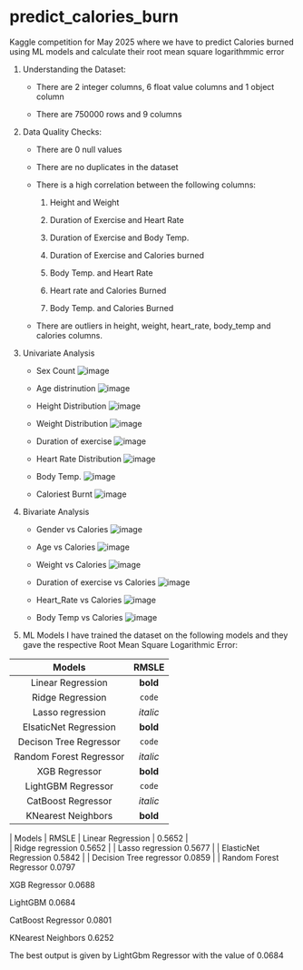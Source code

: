 # predict_calories_burn
Kaggle competition for May 2025 where we have to predict Calories burned using ML models and calculate their root mean square logarithmmic error

1. Understanding the Dataset:

   - There are 2 integer columns, 6 float value columns and 1 object column

   - There are 750000 rows and 9 columns
  
2. Data Quality Checks:

   - There are 0 null values

   - There are no duplicates in the dataset

   - There is a high correlation between the following columns:
   
     1. Height and Weight
   
     2. Duration of Exercise and Heart Rate

     3. Duration of Exercise and Body Temp.

     4. Duration of Exercise and Calories burned

     5. Body Temp. and Heart Rate

     6. Heart rate and Calories Burned

     7. Body Temp. and Calories Burned

   - There are outliers in height, weight, heart_rate, body_temp and calories columns.

3. Univariate Analysis

   - Sex Count
     ![image](https://github.com/user-attachments/assets/ec28096a-21ef-449c-8bed-1f934b1a91de)

   - Age distrinution
     ![image](https://github.com/user-attachments/assets/87d4fd27-102d-4084-b252-97c1a3004af0)

   - Height Distribution
     ![image](https://github.com/user-attachments/assets/3f97dd0b-a215-4bc2-8179-3a91e9dce04b)

   - Weight Distribution
     ![image](https://github.com/user-attachments/assets/048b7438-fcd4-463b-a40c-04221ea2c8c7)

   - Duration of exercise
     ![image](https://github.com/user-attachments/assets/847929b0-688f-42f4-9e13-718536f8b2ea)

   - Heart Rate Distribution
     ![image](https://github.com/user-attachments/assets/353db4b1-cfd7-4c37-b73a-d24a8f64ee8d)

   - Body Temp.
     ![image](https://github.com/user-attachments/assets/33701e21-417b-4558-b501-26ffbed69e3b)

   - Caloriest Burnt
     ![image](https://github.com/user-attachments/assets/9c1ad6a9-b29d-485b-8876-3f51db9a008c)


4. Bivariate Analysis
   - Gender vs Calories
     ![image](https://github.com/user-attachments/assets/4c403cb2-706a-4f9e-b4e0-9f9da3174803)

   - Age vs Calories
     ![image](https://github.com/user-attachments/assets/736aa53d-92e5-44a2-964b-5216830d65ce)

   - Weight vs Calories
     ![image](https://github.com/user-attachments/assets/da1c3da3-b4d4-4d80-94eb-ab8fc29fc530)

   - Duration of exercise vs Calories
     ![image](https://github.com/user-attachments/assets/79681b90-5837-45a9-9f30-8f4fa1157dfe)

   - Heart_Rate vs Calories
     ![image](https://github.com/user-attachments/assets/19fd4922-4c39-4209-b945-680fec9db17a)

   - Body Temp vs Calories
     ![image](https://github.com/user-attachments/assets/b3179da8-7de4-410d-9182-1ec3b48951eb)

   
5. ML Models
I have trained the dataset on the following models and they gave the respective Root Mean Square Logarithmic Error:

|          Models           |  RMSLE   |
|:------------------------: |:--------:|
| Linear Regression         | **bold** |
| Ridge Regression          |  `code`  |
| Lasso regression          | _italic_ |
| ElsaticNet Regression     | **bold** |
| Decison Tree Regressor    |  `code`  |
| Random Forest Regressor   | _italic_ |
| XGB Regressor             | **bold** |
| LightGBM Regressor        |  `code`  | 
| CatBoost Regressor        | _italic_ |
| KNearest Neighbors        | **bold** |

 
|       Models                  |             RMSLE
|  Linear Regression            |            0.5652
|   
|   Ridge regression                         0.5652
|
|   Lasso regression                         0.5677
|
|   ElasticNet Regression                    0.5842
|
|   Decision Tree regressor                  0.0859
|
|   Random Forest Regressor                  0.0797

   XGB Regressor                            0.0688

   LightGBM                                 0.0684

   CatBoost Regressor                       0.0801

   KNearest Neighbors                       0.6252

The best output is given by LightGbm Regressor with the value of 0.0684
